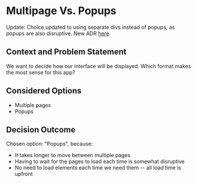 # Multipage Vs. Popups

Update: Choice updated to using separate divs instead of popups, as popups are also disruptive.
New ADR [here](./022421-Popups-Vs-Tabs.md).

## Context and Problem Statement

We want to decide how our interface will be displayed.
Which format makes the most sense for this app?

## Considered Options

* Multiple pages
* Popups

## Decision Outcome

Chosen option: "Popups", because:
- It takes longer to move between multiple pages
- Having to wait for the pages to load each time is somewhat disruptive
- No need to load elements each time we need them -- all load time is upfront